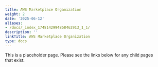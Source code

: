 ```yaml
---
title: AWS Marketplace Organization
weight: 2
date: '2025-06-12'
aliases:
- /docs/_index_1748142994858462913_1_1/
description: ''
linkTitle: AWS Marketplace Organization
type: docs
---
```


This is a placeholder page. Please see the links below for any child pages that exist.
